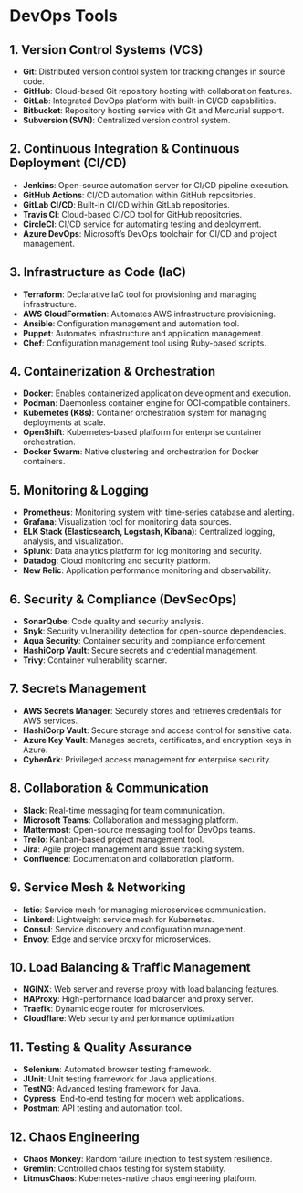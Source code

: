 # DevOps Tools

## 1. **Version Control Systems (VCS)**
- **Git**: Distributed version control system for tracking changes in source code.
- **GitHub**: Cloud-based Git repository hosting with collaboration features.
- **GitLab**: Integrated DevOps platform with built-in CI/CD capabilities.
- **Bitbucket**: Repository hosting service with Git and Mercurial support.
- **Subversion (SVN)**: Centralized version control system.

## 2. **Continuous Integration & Continuous Deployment (CI/CD)**
- **Jenkins**: Open-source automation server for CI/CD pipeline execution.
- **GitHub Actions**: CI/CD automation within GitHub repositories.
- **GitLab CI/CD**: Built-in CI/CD within GitLab repositories.
- **Travis CI**: Cloud-based CI/CD tool for GitHub repositories.
- **CircleCI**: CI/CD service for automating testing and deployment.
- **Azure DevOps**: Microsoft’s DevOps toolchain for CI/CD and project management.

## 3. **Infrastructure as Code (IaC)**
- **Terraform**: Declarative IaC tool for provisioning and managing infrastructure.
- **AWS CloudFormation**: Automates AWS infrastructure provisioning.
- **Ansible**: Configuration management and automation tool.
- **Puppet**: Automates infrastructure and application management.
- **Chef**: Configuration management tool using Ruby-based scripts.

## 4. **Containerization & Orchestration**
- **Docker**: Enables containerized application development and execution.
- **Podman**: Daemonless container engine for OCI-compatible containers.
- **Kubernetes (K8s)**: Container orchestration system for managing deployments at scale.
- **OpenShift**: Kubernetes-based platform for enterprise container orchestration.
- **Docker Swarm**: Native clustering and orchestration for Docker containers.

## 5. **Monitoring & Logging**
- **Prometheus**: Monitoring system with time-series database and alerting.
- **Grafana**: Visualization tool for monitoring data sources.
- **ELK Stack (Elasticsearch, Logstash, Kibana)**: Centralized logging, analysis, and visualization.
- **Splunk**: Data analytics platform for log monitoring and security.
- **Datadog**: Cloud monitoring and security platform.
- **New Relic**: Application performance monitoring and observability.

## 6. **Security & Compliance (DevSecOps)**
- **SonarQube**: Code quality and security analysis.
- **Snyk**: Security vulnerability detection for open-source dependencies.
- **Aqua Security**: Container security and compliance enforcement.
- **HashiCorp Vault**: Secure secrets and credential management.
- **Trivy**: Container vulnerability scanner.

## 7. **Secrets Management**
- **AWS Secrets Manager**: Securely stores and retrieves credentials for AWS services.
- **HashiCorp Vault**: Secure storage and access control for sensitive data.
- **Azure Key Vault**: Manages secrets, certificates, and encryption keys in Azure.
- **CyberArk**: Privileged access management for enterprise security.

## 8. **Collaboration & Communication**
- **Slack**: Real-time messaging for team communication.
- **Microsoft Teams**: Collaboration and messaging platform.
- **Mattermost**: Open-source messaging tool for DevOps teams.
- **Trello**: Kanban-based project management tool.
- **Jira**: Agile project management and issue tracking system.
- **Confluence**: Documentation and collaboration platform.

## 9. **Service Mesh & Networking**
- **Istio**: Service mesh for managing microservices communication.
- **Linkerd**: Lightweight service mesh for Kubernetes.
- **Consul**: Service discovery and configuration management.
- **Envoy**: Edge and service proxy for microservices.

## 10. **Load Balancing & Traffic Management**
- **NGINX**: Web server and reverse proxy with load balancing features.
- **HAProxy**: High-performance load balancer and proxy server.
- **Traefik**: Dynamic edge router for microservices.
- **Cloudflare**: Web security and performance optimization.

## 11. **Testing & Quality Assurance**
- **Selenium**: Automated browser testing framework.
- **JUnit**: Unit testing framework for Java applications.
- **TestNG**: Advanced testing framework for Java.
- **Cypress**: End-to-end testing for modern web applications.
- **Postman**: API testing and automation tool.

## 12. **Chaos Engineering**
- **Chaos Monkey**: Random failure injection to test system resilience.
- **Gremlin**: Controlled chaos testing for system stability.
- **LitmusChaos**: Kubernetes-native chaos engineering platform.
